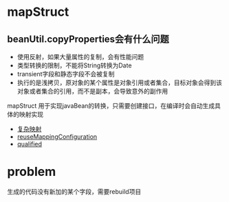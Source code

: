 # mapStruct 

## beanUtil.copyProperties会有什么问题

- 使用反射，如果大量属性的复制，会有性能问题
- 类型转换的限制，不能将String转换为Date
- transient字段和静态字段不会被复制
- 执行的是浅拷贝，原对象的某个属性是对象引用或者集合，目标对象会得到该对象或者集合的引用，而不是副本，会导致意外的副作用

mapStruct 用于实现javaBean的转换，只需要创建接口，在编译时会自动生成具体的映射实现





- [复杂映射](complexMapping.md) 
- [reuseMappingConfiguration](./reuseMappingConfiguration.md)
- [qualified](./qualifiedBy.md) 

# problem 

生成的代码没有新加的某个字段，需要rebuild项目
